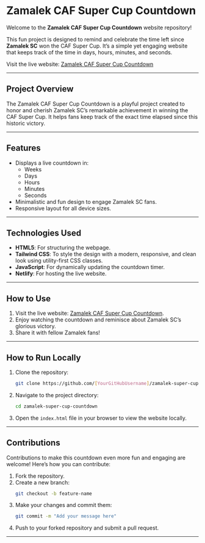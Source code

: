 
# Zamalek CAF Super Cup Countdown

Welcome to the **Zamalek CAF Super Cup Countdown** website repository!

This fun project is designed to remind and celebrate the time left since **Zamalek SC** won the CAF Super Cup. It’s a simple yet engaging website that keeps track of the time in days, hours, minutes, and seconds.

Visit the live website: [Zamalek CAF Super Cup Countdown](https://zamaleksupercub2024.netlify.app/)

---

## Project Overview

The Zamalek CAF Super Cup Countdown is a playful project created to honor and cherish Zamalek SC’s remarkable achievement in winning the CAF Super Cup. It helps fans keep track of the exact time elapsed since this historic victory.

---

## Features

- Displays a live countdown in:
  - Weeks  
  - Days
  - Hours
  - Minutes
  - Seconds
- Minimalistic and fun design to engage Zamalek SC fans.
- Responsive layout for all device sizes.

---

## Technologies Used

- **HTML5**: For structuring the webpage.
- **Tailwind CSS**: To style the design with a modern, responsive, and clean look using utility-first CSS classes.
- **JavaScript**: For dynamically updating the countdown timer.
- **Netlify**: For hosting the live website.


---

## How to Use

1. Visit the live website: [Zamalek CAF Super Cup Countdown](https://zamaleksupercub2024.netlify.app/).
2. Enjoy watching the countdown and reminisce about Zamalek SC’s glorious victory.
3. Share it with fellow Zamalek fans!

---

## How to Run Locally

1. Clone the repository:
   ```bash
   git clone https://github.com/[YourGitHubUsername]/zamalek-super-cup-countdown.git
   ```
2. Navigate to the project directory:
   ```bash
   cd zamalek-super-cup-countdown
   ```
3. Open the `index.html` file in your browser to view the website locally.

---

## Contributions

Contributions to make this countdown even more fun and engaging are welcome! Here’s how you can contribute:

1. Fork the repository.
2. Create a new branch:
   ```bash
   git checkout -b feature-name
   ```
3. Make your changes and commit them:
   ```bash
   git commit -m "Add your message here"
   ```
4. Push to your forked repository and submit a pull request.

---
